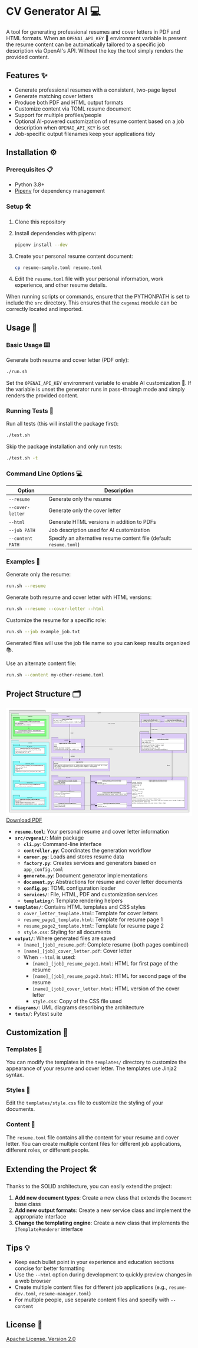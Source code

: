 # CV Generator AI 💻

A tool for generating professional resumes and cover letters in PDF and HTML
formats.  When an `OPENAI_API_KEY` 🔑 environment variable is present the resume
content can be automatically tailored to a specific job description via
OpenAI's API.  Without the key the tool simply renders the provided content.

## Features ✨

- Generate professional resumes with a consistent, two-page layout
- Generate matching cover letters
- Produce both PDF and HTML output formats
- Customize content via TOML resume document
- Support for multiple profiles/people
- Optional AI-powered customization of resume content based on a job
  description when `OPENAI_API_KEY` is set
- Job-specific output filenames keep your applications tidy

## Installation ⚙️

### Prerequisites 📋

- Python 3.8+
- [Pipenv](https://pipenv.pypa.io/) for dependency management

### Setup 🛠️

1. Clone this repository

2. Install dependencies with pipenv:
   ```bash
   pipenv install --dev
   ```

3. Create your personal resume content document:
   ```bash
   cp resume-sample.toml resume.toml
   ```

4. Edit the `resume.toml` file with your personal information, work experience, and other resume details.

When running scripts or commands, ensure that the PYTHONPATH is set to include the `src` directory. This ensures that the `cvgenai` module can be correctly located and imported.

## Usage 🚀

### Basic Usage ⌨️

Generate both resume and cover letter (PDF only):

```bash
./run.sh
```

Set the `OPENAI_API_KEY` environment variable to enable AI customization 🤖. If
the variable is unset the generator runs in pass-through mode and simply renders
the provided content.

### Running Tests 🧪

Run all tests (this will install the package first):

```bash
./test.sh
```

Skip the package installation and only run tests:

```bash
./test.sh -t
```

### Command Line Options 💻

| Option | Description |
|--------|-------------|
| `--resume` | Generate only the resume |
| `--cover-letter` | Generate only the cover letter |
| `--html` | Generate HTML versions in addition to PDFs |
| `--job PATH` | Job description used for AI customization |
| `--content PATH` | Specify an alternative resume content file (default: `resume.toml`) |

### Examples 📝

Generate only the resume:
```bash
run.sh --resume
```

Generate both resume and cover letter with HTML versions:
```bash
run.sh --resume --cover-letter --html
```

Customize the resume for a specific role:
```bash
run.sh --job example_job.txt
```
Generated files will use the job file name so you can keep results organized 📚.

Use an alternate content file:
```bash
run.sh --content my-other-resume.toml
```

## Project Structure 🗂️

![Class Diagram](diagrams/Classes%20-%20cvgenai.svg)
[Download PDF](diagrams/Classes%20-%20cvgenai.pdf)

- **`resume.toml`**: Your personal resume and cover letter information
- **`src/cvgenai/`**: Main package
  - **`cli.py`**: Command-line interface
  - **`controller.py`**: Coordinates the generation workflow
  - **`career.py`**: Loads and stores resume data
  - **`factory.py`**: Creates services and generators based on `app_config.toml`
  - **`generate.py`**: Document generator implementations
  - **`document.py`**: Abstractions for resume and cover letter documents
  - **`config.py`**: TOML configuration loader
  - **`services/`**: File, HTML, PDF and customization services
  - **`templating/`**: Template rendering helpers
- **`templates/`**: Contains HTML templates and CSS styles
  - `cover_letter_template.html`: Template for cover letters
  - `resume_page1_template.html`: Template for resume page 1
  - `resume_page2_template.html`: Template for resume page 2
  - `style.css`: Styling for all documents
- **`output/`**: Where generated files are saved
  - `[name]_[job]_resume.pdf`: Complete resume (both pages combined)
  - `[name]_[job]_cover_letter.pdf`: Cover letter
  - When `--html` is used:
    - `[name]_[job]_resume_page1.html`: HTML for first page of the resume
    - `[name]_[job]_resume_page2.html`: HTML for second page of the resume
    - `[name]_[job]_cover_letter.html`: HTML version of the cover letter
    - `style.css`: Copy of the CSS file used
- **`diagrams/`**: UML diagrams describing the architecture
- **`tests/`**: Pytest suite

## Customization 🎨

### Templates 📝

You can modify the templates in the `templates/` directory to customize the appearance of your resume and cover letter. The templates use Jinja2 syntax.

### Styles 🎨

Edit the `templates/style.css` file to customize the styling of your documents.

### Content 📄

The `resume.toml` file contains all the content for your resume and cover letter. You can create multiple content files for different job applications, different roles, or different people.

## Extending the Project 🛠️

Thanks to the SOLID architecture, you can easily extend the project:

1. **Add new document types**: Create a new class that extends the `Document` base class
2. **Add new output formats**: Create a new service class and implement the appropriate interface
3. **Change the templating engine**: Create a new class that implements the `ITemplateRenderer` interface

## Tips 💡

- Keep each bullet point in your experience and education sections concise for better formatting
- Use the `--html` option during development to quickly preview changes in a web browser
- Create multiple content files for different job applications (e.g., `resume-dev.toml`, `resume-manager.toml`)
- For multiple people, use separate content files and specify with `--content`

## License 📜

[Apache License, Version 2.0](https://www.apache.org/licenses/LICENSE-2.0)

